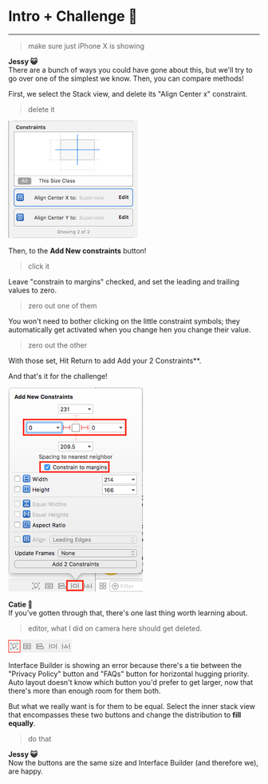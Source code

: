 # Intro + Challenge 👹
---
> make sure just iPhone X is showing

**Jessy 😺**  
There are a bunch of ways you could have gone about this, but we'll try to go over one of the simplest we know. Then, you can compare methods!

First, we select the Stack view, and delete its "Align Center x" constraint. 

> delete it
 
![width=40%](Images/Delete.png)

Then, to the **Add New constraints** button!

> click it


Leave "constrain to margins" checked, and set the leading and trailing values to zero. 

> zero out one of them

You won't need to bother clicking on the little constraint symbols; they  automatically get activated when you change hen you change their value.

> zero out the other

With those set, Hit Return to add Add your 2 Constraints**.

And that's it for the challenge!

![width=40%](Images/Constraints.png)

**Catie 🐸**  
If you've gotten through that, there's one last thing worth learning about.

> editor, what I did on camera here should get deleted.

![width=40%](Images/Buttons.png)


Interface Builder is showing an error because there's a tie between the "Privacy Policy" button and "FAQs" button for horizontal hugging priority. Auto layout doesn't know which button you'd prefer to get larger, now that there's more than enough room for them both. 

But what we really want is for them to be equal. Select the inner stack view that encompasses these two buttons and change the distribution to **fill equally**. 

> do that

**Jessy 😺**  
Now the buttons are the same size and Interface Builder (and therefore we), are happy.